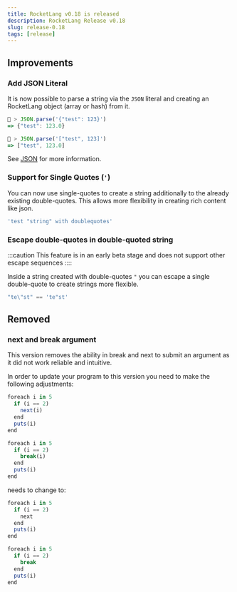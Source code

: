 ```yaml
---
title: RocketLang v0.18 is released
description: RocketLang Release v0.18
slug: release-0.18
tags: [release]
---
```

## Improvements
### Add JSON Literal
It is now possible to parse a string via the `JSON` literal and creating an RocketLang object (array or hash) from it.

```js
🚀 > JSON.parse('{"test": 123}')
=> {"test": 123.0}

🚀 > JSON.parse('["test", 123]')
=> ["test", 123.0]
```

See [JSON](/docs/literals/json) for more information.

### Support for Single Quotes (`'`)
You can now use single-quotes to create a string additionally to the already existing double-quotes. This allows more flexibility in creating rich content like json.

```js
'test "string" with doublequotes'
```

### Escape double-quotes in double-quoted string

:::caution
This feature is in an early beta stage and does not support other escape sequences
::::

Inside a string created with double-quotes `"` you can escape a single double-quote to create strings more flexible.

```js
"te\"st" == 'te"st'
```

## Removed
### next and break argument
This version removes the ability in break and next to submit an argument as it did not work reliable and intuitive.

In order to update your program to this version you need to make the following adjustments:

```js {3,10}
foreach i in 5
  if (i == 2)
    next(i)
  end
  puts(i)
end

foreach i in 5
  if (i == 2)
    break(i)
  end
  puts(i)
end
```

needs to change to:

```js {3,10}
foreach i in 5
  if (i == 2)
    next
  end
  puts(i)
end

foreach i in 5
  if (i == 2)
    break
  end
  puts(i)
end
```